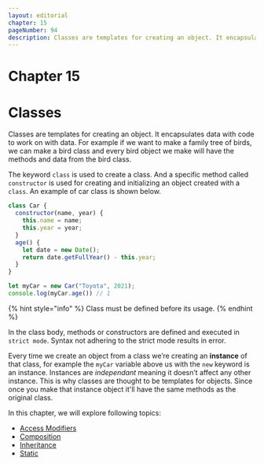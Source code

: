 ```yaml
---
layout: editorial
chapter: 15
pageNumber: 94
description: Classes are templates for creating an object. It encapsulates data with code to work on with data. The keyword class is used to create a class. 
---
```


# Chapter 15
# Classes

Classes are templates for creating an object. It encapsulates data with code to work on with data. For example if we want to make a family tree of birds, we can make a bird class and every bird object we make will have the methods and data from the bird class. 

 The keyword `class` is used to create a class.  And a specific method called `constructor` is used for creating and initializing an object created with a `class`. An example of car class is shown below.

```javascript
class Car {
  constructor(name, year) {
    this.name = name;
    this.year = year;
  }
  age() {
    let date = new Date();
    return date.getFullYear() - this.year;
  }
}

let myCar = new Car("Toyota", 2021);
console.log(myCar.age()) // 1
```

{% hint style="info" %}
Class must be defined before its usage.
{% endhint %}

In the class body, methods or constructors are defined and executed in `strict mode`. Syntax not adhering to the strict mode results in error.&#x20;

Every time we create an object from a class we’re creating an **instance** of that class, for example the `myCar` variable above us with the `new` keyword is an instance. Instances are *independant* meaning it doesn’t affect any other instance. This is why classes are thought to be templates for objects. Since once you make that instance object it'll have the same methods as the original class.


In this chapter, we will explore following topics:
* [Access Modifiers](./access-modifiers.md)
* [Composition](./composition.md)
* [Inheritance](./inheritance.md)
* [Static](./static.md)